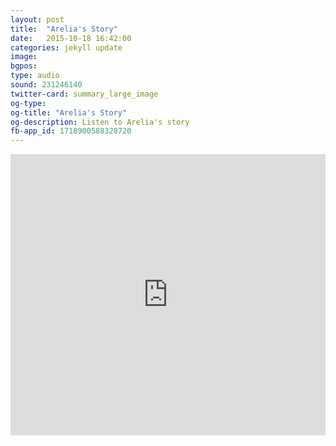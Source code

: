```yaml
---
layout: post
title:  "Arelia's Story"
date:   2015-10-18 16:42:00
categories: jekyll update
image: 
bgpos: 
type: audio
sound: 231246140
twitter-card: summary_large_image
og-type:
og-title: "Arelia's Story"
og-description: Listen to Arelia's story
fb-app_id: 1718900588328720
---
```


<iframe width="100%" height="450" scrolling="no" frameborder="no" src="https://w.soundcloud.com/player/?url=https%3A//api.soundcloud.com/tracks/{{page.sound}}&amp;auto_play=false&amp;hide_related=false&amp;show_comments=false&amp;show_user=true&amp;show_reposts=false&amp;visual=true"></iframe>
